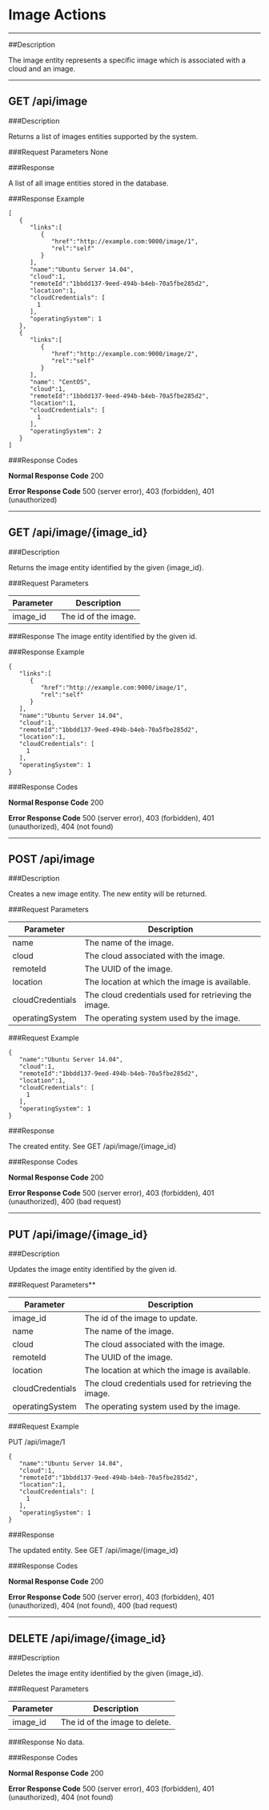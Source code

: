 ﻿# Image Actions
***

##Description

The image entity represents a specific image which is associated with a cloud and an image.

***

## GET /api/image

###Description

Returns a list of images entities supported by the system.

###Request Parameters
None

###Response

A list of all image entities stored in the database.

###Response Example

```
[  
   {  
      "links":[  
         {  
            "href":"http://example.com:9000/image/1",
            "rel":"self"
         }
      ],
      "name":"Ubuntu Server 14.04",
      "cloud":1,
      "remoteId":"1bbdd137-9eed-494b-b4eb-70a5fbe285d2",
      "location":1,
      "cloudCredentials": [
        1
      ],      
      "operatingSystem": 1
   },
   {  
      "links":[  
         {  
            "href":"http://example.com:9000/image/2",
            "rel":"self"
         }
      ],
      "name": "CentOS",
      "cloud":1,
      "remoteId":"1bbdd137-9eed-494b-b4eb-70a5fbe285d2",
      "location":1,
      "cloudCredentials": [
        1
      ],  
      "operatingSystem": 2
   }
]
```

###Response Codes

**Normal Response Code** 200

**Error Response Code** 500 (server error), 403 (forbidden), 401 (unauthorized)

***

## GET /api/image/{image_id}

###Description

Returns the image entity identified by the given {image_id}.

###Request Parameters

Parameter        | Description
-------------    | -------------
image_id         | The id of the image.



###Response
The image entity identified by the given id.

###Response Example

```
{  
   "links":[  
      {  
         "href":"http://example.com:9000/image/1",
         "rel":"self"
      }
   ],
   "name":"Ubuntu Server 14.04",
   "cloud":1,
   "remoteId":"1bbdd137-9eed-494b-b4eb-70a5fbe285d2",
   "location":1,
   "cloudCredentials": [
     1
   ],     
   "operatingSystem": 1
}
```

###Response Codes

**Normal Response Code** 200

**Error Response Code** 500 (server error), 403 (forbidden), 401 (unauthorized), 404 (not found)

***

## POST /api/image

###Description

Creates a new image entity. The new entity will be returned.

###Request Parameters

Parameter        | Description
-------------    | -------------
name             | The name of the image.
cloud            | The cloud associated with the image.
remoteId        | The UUID of the image.
location        | The location at which the image is available.
cloudCredentials | The cloud credentials used for retrieving the image.
operatingSystem  | The operating system used by the image.

###Request Example

```
{  
   "name":"Ubuntu Server 14.04",
   "cloud":1,
   "remoteId":"1bbdd137-9eed-494b-b4eb-70a5fbe285d2",
   "location":1,
   "cloudCredentials": [
     1
   ],     
   "operatingSystem": 1
}   
```

###Response

The created entity. See GET /api/image/{image_id}

###Response Codes

**Normal Response Code** 200

**Error Response Code** 500 (server error), 403 (forbidden), 401 (unauthorized), 400 (bad request)

***

## PUT /api/image/{image_id}

###Description

Updates the image entity identified by the given id.

###Request Parameters** 

Parameter        | Description
-------------    | -------------
image_id         | The id of the image to update.
name             | The name of the image.
cloud            | The cloud associated with the image.
remoteId        | The UUID of the image.
location        | The location at which the image is available.
cloudCredentials | The cloud credentials used for retrieving the image.
operatingSystem  | The operating system used by the image.

###Request Example

PUT /api/image/1

```
{  
   "name":"Ubuntu Server 14.04",
   "cloud":1,
   "remoteId":"1bbdd137-9eed-494b-b4eb-70a5fbe285d2",
   "location":1,
   "cloudCredentials": [
     1
   ],
   "operatingSystem": 1
}
```
###Response

The updated entity. See GET /api/image/{image_id}

###Response Codes

**Normal Response Code** 200

**Error Response Code** 500 (server error), 403 (forbidden), 401 (unauthorized), 404 (not found), 400 (bad request)

***

## DELETE /api/image/{image_id}

###Description

Deletes the image entity identified by the given {image_id}.

###Request Parameters 

Parameter       | Description
-------------   | -------------
image_id        | The id of the image to delete.


###Response
No data.

###Response Codes

**Normal Response Code** 200

**Error Response Code** 500 (server error), 403 (forbidden), 401 (unauthorized), 404 (not found)
